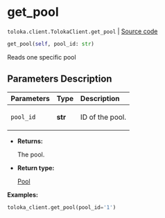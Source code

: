 # get_pool
`toloka.client.TolokaClient.get_pool` | [Source code](https://github.com/Toloka/toloka-kit/blob/v1.1.0.post1/src/client/__init__.py#L1515)

```python
get_pool(self, pool_id: str)
```

Reads one specific pool

## Parameters Description

| Parameters | Type | Description |
| :----------| :----| :-----------|
`pool_id`|**str**|<p>ID of the pool.</p>

* **Returns:**

  The pool.

* **Return type:**

  [Pool](toloka.client.pool.Pool.md)

**Examples:**


```python
toloka_client.get_pool(pool_id='1')
```
